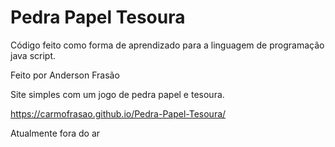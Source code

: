 # Pedra Papel Tesoura

Código feito como forma de aprendizado para a linguagem de programação java script.

Feito por Anderson Frasão

Site simples com um jogo de pedra papel e tesoura.

https://carmofrasao.github.io/Pedra-Papel-Tesoura/

Atualmente fora do ar
